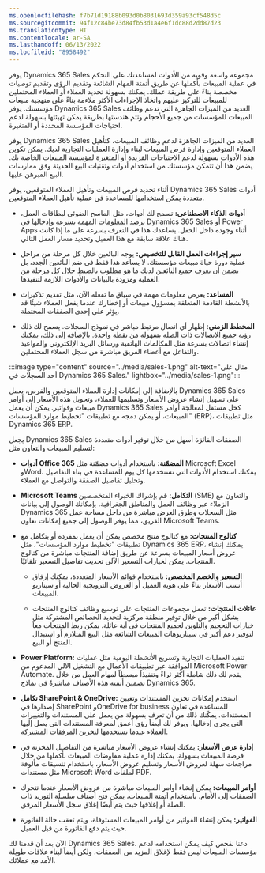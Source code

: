 ```yaml
---
ms.openlocfilehash: f7b71d19188b093d0b8031693d359a93cf548d5c
ms.sourcegitcommit: 94f12c84be73d84fb53d1a4e6f1dc88d2dd87d23
ms.translationtype: HT
ms.contentlocale: ar-SA
ms.lasthandoff: 06/13/2022
ms.locfileid: "8958492"
---
```

يوفر Dynamics 365 Sales مجموعة واسعة وقوية من الأدوات لمساعدتك على التحكم في عملية المبيعات بأكملها عن طريق أتمتة المهام الشائعة وتقديم الرؤى وتقديم توصيات مخصصة بناءً على طريقة عملك. يمكنك بسهولة تحديد العملاء أو العملاء المحتملين للمبيعات للتركيز عليهم واتخاذ الإجراءات الأكثر ملاءمة بناءً على منهجية مبيعات مؤسستك. يوفر Dynamics 365 Sales العديد من الميزات الجاهزة التي تدعم وظائف المبيعات للمؤسسات من جميع الأحجام وتتم هندستها بطريقة يمكن تهيئتها بسهولة لدعم احتياجات المؤسسة المحددة أو المتغيرة. 

يوفر Dynamics 365 Sales العديد من الميزات الجاهزة لدعم وظائف المبيعات، كتأهيل العملاء المتوقعين وإدارة فرص المبيعات لبناء وإدارة العمليات التجارية لديك. يمكن تكوين هذه الأدوات بسهولة لدعم الاحتياجات الفريدة أو المتغيرة لمؤسسة المبيعات الخاصة بك. يضمن هذا أن تتمكن مؤسستك من استخدام أدوات وتقنيات البيع الحديثة وفق ممارسات البيع المبرهن عليها. 

أثناء تحديد فرص المبيعات وتأهيل العملاء المتوقعين، يوفر Dynamics 365 Sales أدوات متعددة يمكن استخدامها للمساعدة في عملية تأهيل العملاء المتوقعين. 

- **أدوات الذكاء الاصطناعي:** تسمح لك أدوات، مثل الماسح الضوئي لبطاقات العمل، برصد المعلومات المهمة بسرعة وإدخالها في Dynamics 365 Sales أو Power Apps أثناء وجوده داخل الحقل. يساعدك هذا في التعرف بسرعة على ما إذا كانت هناك علاقة سابقة مع هذا العميل وتحديد مسار العمل التالي. 

- **سير إجراءات العمل القابل للتخصيص:** يوجه البائعين خلال كل مرحلة من مراحل عملية دورة حياة مبيعات مؤسستك. لا يساعد هذا فقط في ضم البائعين الجدد، بل يضمن أن يعرف جميع البائعين لديك ما هو مطلوب بالضبط خلال كل مرحلة من العملية ومزودة بالبيانات والأدوات اللازمة لتنفيذها. 

- **المساعد:** يعرض معلومات مهمة في سياق ما تفعله الآن، مثل تقديم تذكيرات بالأنشطة القادمة المتعلقة بمسؤول مبيعات أو إخطارك عندما يفعل العملاء شيئًا قد يؤثر على إحدى الصفقات المحتملة. 

- **المخطط الزمني**: إظهار أي اتصال مرتبط مباشر في نموذج السجلات. يسمح لك ذلك رؤية جميع الاتصالات ذات الصلة بسهولة من نقطة واحدة. بالإضافة إلى ذلك، يمكنك إنشاء اتصالات بسرعة مثل المكالمات الهاتفية ورسائل البريد الإلكتروني والمواعيد والتفاعل مع أعضاء الفريق مباشرة من سجل العملاء المحتملين. 

:::image type="content" source="../media/sales-1.png" alt-text="مثال على أحد السجلات في Dynamics 365 Sales." lightbox="../media/sales-1.png":::

 

بالإضافة إلى إمكانات إدارة العملاء المتوقعين والفرص، يعمل Dynamics 365 Sales على تسهيل إنشاء عروض الأسعار وتسليمها للعملاء، وتحويل هذه الأسعار إلى أوامر مبيعات وفواتير. يمكن أن يعمل Dynamics 365 Sales كحل مستقل لمعالجة أوامر المبيعات، أو يمكن دمجه مع تطبيقات "تخطيط موارد المؤسسات" (ERP)، مثل تطبيقات Dynamics 365 ERP. 

يجعل Dynamics 365 Sales الصفقات الفائزة أسهل من خلال توفير أدوات متعددة لتسليم المبيعات والتعاون مثل:

- **أدوات Office 365 المضمّنة:** باستخدام أدوات مضمّنة مثل Microsoft Excel وWord، يمكنك استخدام الأدوات التي تستخدمها كل يوم للمساعدة في بناء التفاصيل وتحليل تفاصيل الصفقة والتواصل مع العملاء. 

- **Microsoft Teams التكامل:** قم بإشراك الخبراء المتخصصين (SME) والتعاون مع الزملاء عبر وظائف العمل والمناطق الجغرافية. بإمكانك الوصول إلى بيانات Dynamics 365 مثل السجلات وطرق العرض مباشرة من داخل مساحة عمل الفريق، مما يوفر الوصول إلى جميع إمكانات تعاون Microsoft Teams. 

- **كتالوج المنتجات:** مع كتالوج منتج مخصص يمكن أن يعمل بمفرده أو يتكامل مع تطبيقات "تخطيط موارد المؤسسات"، مثل Dynamics 365 ERP، يمكنك إنشاء عروض أسعار المبيعات بسرعة عن طريق إضافة المنتجات مباشرة من كتالوج المنتجات. يمكن لخيارات التسعير الآلي تحديث تفاصيل التسعير تلقائيًا. 

    - **التسعير والخصم المخصص:** باستخدام قوائم الأسعار المتعددة، يمكنك إرفاق أنسب الأسعار بناءً على هوية العميل أو العروض الترويجية الحالية أو سيناريو المبيعات. 

    - **عائلات المنتجات:** تعمل مجموعات المنتجات على توسيع وظائف كتالوج المنتجات بشكل أكبر من خلال توفير منطقة مركزية لتحديد الخصائص المشتركة مثل خيارات التحجيم والتلوين لجميع المنتجات في أية عائلة. يمكن ربط المنتجات معاً لتوفير دعم أكبر في سيناريوهات المبيعات الشائعة مثل البيع المتلازم أو استبدال المنتج أو البيع. 

- **Power Platform:** تنفيذ العمليات التجارية وتسريع الأنشطة اليومية مثل عمليات الموافقة عبر تطبيقات الأعمال مع التشغيل الآلي المدعوم من Microsoft Power Automate. يقدم لك ذلك شاملة أكثر ثراءً وتنفيذاً مبسطاً لمهام العمل من خلال تضمين أتمتة هذه الأصناف مباشرةً في نماذج Dynamics 365. 

- **تكامل SharePoint &amp; OneDrive:** استخدم إمكانات تخزين المستندات وتعيين إصدارها في SharePoint وOneDrive for business للمساعدة في تعاون المستندات. يمكّنك ذلك من أن تعرف بسهولة من يعمل على المستندات والتغييرات التي يجري إدخالها. ويوفر لك أيضاً رؤى أعمق لمعرفة المستندات التي يصل إليها العملاء عندما تستخدمها لتخزين المرفقات المشتركة. 

- **إدارة عرض الأسعار:** يمكنك إنشاء عروض الأسعار مباشرة من التفاصيل المخزنة في فرصة المبيعات بسهولة. يمكنك إدارة عملية مفاوضات المبيعات بأكملها من خلال مراجعات سهلة لعروض الأسعار وتسليم عروض الأسعار، باستخدام تنسيقات مألوفة مثل مستندات Microsoft Word لملفات PDF. 

- **أوامر المبيعات:** يمكن إنشاء أوامر المبيعات مباشرة من عروض الأسعار عندما تتحرك الصفقات إلى الأمام. باستخدام أتمتة المبيعات، يمكن فتح أصناف سلسلة التوريد ذات الصلة أو إغلاقها حيث يتم أيضًا إغلاق سجل الأسعار المرفق. 

- **الفواتير:** يمكن إنشاء الفواتير من أوامر المبيعات المستوفاة، ويتم تعقب حالة الفاتورة حيث يتم دفع الفاتورة من قبل العميل. 

 

الآن بعد أن قدمنا لك Dynamics 365 Sales، دعنا نفحص كيف يمكن استخدامه لدعم مؤسسات المبيعات ليس فقط لإغلاق المزيد من الصفقات، ولكن أيضاً لبناء علاقات طويلة الأمد مع عملائك. 
